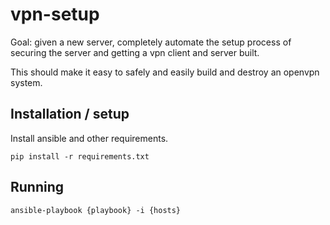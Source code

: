 # vpn-setup

Goal: given a new server, completely automate the setup process of securing the server and getting a vpn client and server built.

This should make it easy to safely and easily build and destroy an openvpn system.

## Installation / setup

Install ansible and other requirements.

```
pip install -r requirements.txt
```

## Running

```
ansible-playbook {playbook} -i {hosts}
```